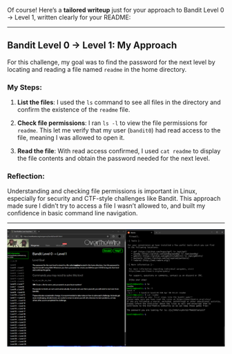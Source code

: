 Of course! Here’s a **tailored writeup** just for your approach to Bandit Level 0 → Level 1, written clearly for your README:

---

## Bandit Level 0 → Level 1: My Approach

For this challenge, my goal was to find the password for the next level by locating and reading a file named `readme` in the home directory.

### My Steps:

1. **List the files**:
   I used the `ls` command to see all files in the directory and confirm the existence of the `readme` file.

2. **Check file permissions**:
   I ran `ls -l` to view the file permissions for `readme`. This let me verify that my user (`bandit0`) had read access to the file, meaning I was allowed to open it.

3. **Read the file**:
   With read access confirmed, I used `cat readme` to display the file contents and obtain the password needed for the next level.

### Reflection:

Understanding and checking file permissions is important in Linux, especially for security and CTF-style challenges like Bandit. This approach made sure I didn’t try to access a file I wasn’t allowed to, and built my confidence in basic command line navigation.

---

![Bandit Level 0 to 1 Screenshot](OTW-Bandit/images/bandit0-1.png)












